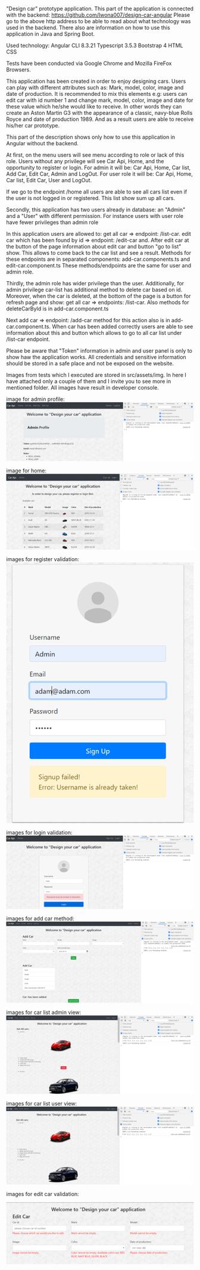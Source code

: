 "Design car" prototype application. This part of the application is connected with the backend: 
https://github.com/Iwona007/design-car-angular Please go to the above http address to be able to 
read about what technology was used in the backend. There also are information on how to use this 
application in Java and Spring Boot.

<!-- This application has been deployed on heroku: https://design-car-angular.herokuapp.com/home 

Please be patient for Heroku because when the application is not in use, it enters sleep mode. 
So that mean when users go to the above address they need to wait a little bit longer for the 
first time. Moreover, data from the database needs more time to load so please try to refresh the 
website till data comes up.  -->

Used technology: 
Angular CLI 8.3.21
Typescript 3.5.3
Bootstrap 4
HTML
CSS

Tests have been conducted via Google Chrome and Mozilla FireFox Browsers. 

This application has been created in order to enjoy designing cars. Users can play with different 
attributes such as: Mark, model, color, image and date of production. It is recommended to mix this 
elements e.g: users can edit car with id number 1 and change mark, model, color, image and date for 
these value which he/she would like to receive. In other words they can create an Aston Martin G3 with 
the appearance of a classic, navy-blue Rolls Royce and date of production 1989. And as a result users 
are able to receive his/her car prototype.

This part of the description shows only how to use this application in Angular without the backend.

At first, on the menu users will see menu according to role or lack of this role. Users without any 
privilege will see Car Api, Home, and the opportunity to register or login.
For admin it will be: Car Api, Home, Car list, Add Car, Edit Car, Admin and LogOut. 
For user role it will be: Car Api, Home, Car list, Edit Car, User and LogOut.

If we go to the endpoint /home all users are able to see all cars list even if the user is not logged in 
or registered. This list show sum up all cars.

Secondly, this application has two users already in database: an "Admin" and a "User" with different 
permission. For instance users with user role have fewer privileges than admin role 

In this application users are allowed to: 
get all car => endpoint: /list-car. 
edit car which has been found by id => endpoint: /edit-car and. After edit car at the button of the page 
information about edit car and button "go to list" show. This allows to come back to the car list and see 
a result. Methods for these endpoints are in separated components: add-car.components.ts and edit-car.component.ts 
These methods/endpoints are the same for user and admin role.

Thirdly, the admin role has wider privilege than the user. Additionally, for admin privilege car-list has 
additional method to delete car based on id. Moreover, when the car is deleted, at the bottom of the page 
is a button for refresh page and show: get all car => endpoints: /list-car. 
Also methods for deleteCarById is in add-car.component.ts

Next add car => endpoint: /add-car method for this action also is in add-car.component.ts. 
When car has been added correctly users are able to see information about this and button which allows to 
go to all car list under /list-car endpoint.

Please be aware that "Token" information in admin and user panel is only to show haw the application works. 
All credentials and sensitive information should be stored in a safe place and not be exposed on the website.

Images from tests which I executed are stored in src/assets/img. 
In here I have attached only a couple of them and I invite you to see more in mentioned folder. 
All images have result in developer console.

image for admin profile:
![App_images](src/assets/img/admin_profile.PNG)

image for home:
![App_images](src/assets/img/home.PNG)

images for register validation:
![App_images](src/assets/img/register_error.PNG)

images for login validation:
![App_images](src/assets/img/login_error_pass.PNG)

images for add car method:
![App_images](src/assets/img/admin_add_car.PNG)

images for car list admin view:
![App_images](src/assets/img/admin_carlist.PNG)

images for car list user view:
![App_images](src/assets/img/user_carlist.PNG)

images for edit car validation:

![App_images](src/assets/img/edit_car_validation.PNG)

